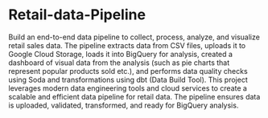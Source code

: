 # Retail-data-Pipeline
Build an end-to-end data pipeline to collect, process, analyze, and visualize retail sales data.
The pipeline extracts data from CSV files, uploads it to Google Cloud Storage, loads it into BigQuery for analysis, created a dashboard of visual data from the analysis (such as pie charts that represent popular products sold etc.), and performs data quality checks using Soda and transformations using dbt (Data Build Tool).
This project leverages modern data engineering tools and cloud services to create a scalable and efficient data pipeline for retail data. The pipeline ensures data is uploaded, validated, transformed, and ready for BigQuery analysis.
